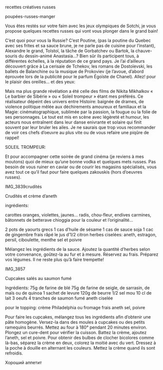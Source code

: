 recettes créatives russes

poupées-russes-manger

Vous êtes restés sur votre faim avec les jeux olympiques de Sotchi, je vous propose quelques recettes russes qui vont vous plonger dans le grand bain!

C’est quoi pour vous la Russie?
C’est Poutine, (pas la poutine du Quebec avec ses frites et sa sauce brune, je ne parle pas de cuisine pour l’instant), Alexandre le grand, Tolstoï, la tâche de Gorbatchev ou Bartok, la chauve-souris du dessin-animé Anastasia…?
Bien sûr ils participent tous, à différentes échelles, à la réputation de ce grand pays.
Je l’ai d’ailleurs découvert grâce à La cerisaie de Tchekov, les romans de Dostoïevski, les ballets de Balanchine ou la musique de Prokoviev (je l’avoue, d’abord éprouvée lors de la publicité pour le parfum Égoïste de Chanel).
Allez! pour le plaisir des oreilles… et des yeux:



Mais ma plus grande révélation a été celle des films de Nikita Mikhalkov « Le barbier de Sibérie » ou « Soleil trompeur » étant mes préférés.
Ce réalisateur dépeint des univers entre
Histoire: baignée de drames, de violence politique mêlée aux déchirements amoureux et familiaux et la Magie: cinématographique, sublimée par la passion, la fougue ou la folie de ses personnages.
Le tout est mis en scène avec légèreté et humour, les acteurs nous entraînent dans leur danse enivrante et solaire qui finit souvent par leur bruler les ailes.
Je ne saurais que trop vous recommander de voir ces chefs d’oeuvre au plus vite ou de vous refaire une piqûre de rappel!

SOLEIL TROMPEUR:


Et pour accompagner cette soirée de grand cinéma (je reviens à mes moutons) quoi de mieux qu’une bonne vodka et quelques mets russes.
Pas besoin de vous ruiner en caviar ou de courir les magasins spécialisés, vous avez tout ce qu’il faut pour faire quelques zakouskis (hors d’oeuvres russes).

IMG_3839crudités

Crudités et crème d’aneth

ingrédients:

carottes oranges, violettes, jaunes…
radis, chou-fleur, endives carmines, bâtonnets de betterave chioggia pour la couleur et l’originalité…

2 pots de yaourts grecs
1 cas d’huile de sésame
1 cas de sauce soja
1 cac de gingembre frais râpé
le jus d’1/2 citron
herbes ciselées: aneth, estragon, persil, ciboulette, menthe
sel et poivre

Mélangez les ingrédients de la sauce.
Ajoutez la quantité d’herbes selon votre convenance, goûtez-la au fur et à mesure.
Réservez au frais.
Préparez vos légumes.
Il ne reste plus qu’à faire trempette!

IMG_3857

Cupcakes salés au saumon fumé

Ingrédients:
75g de farine de blé
75g de farine de seigle, de sarrasin, de maïs ou de quinoa
1 sachet de levure
120g de beurre 1/2 sel mou
10 cl de lait
3 oeufs
4 tranches de saumon fumé
aneth ciselée

pour le topping:
crème Philadelphia ou fromage frais
aneth
sel, poivre

Pour faire les cupcakes, mélangez tous les ingrédients afin d’obtenir une pâte homogène.
Versez-la dans des moules à cupcakes ou des petits ramequins beurrés.
Mettez au four à 180° pendant 20 minutes environ.
Plongez un cure-dent pour vérifier la cuisson.
Battez la crème, ajoutez l’aneth, sel et poivre.
Pour obtenir des bulbes de clocher bicolores comme là-bas, séparez la crème en deux, colorez la moitié avec du vert.
Dressez à la poche à douille en alternant les couleurs.
Mettez la crème quand ils sont refroidis.

Хороший аппетит 
